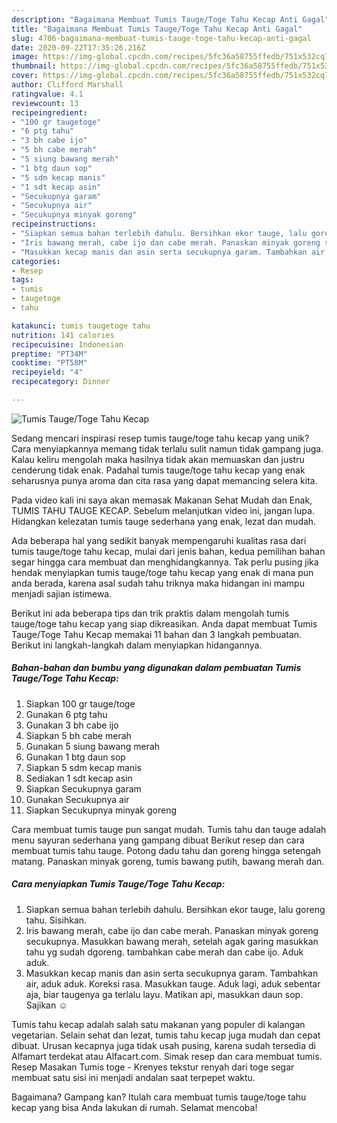 ```yaml
---
description: "Bagaimana Membuat Tumis Tauge/Toge Tahu Kecap Anti Gagal"
title: "Bagaimana Membuat Tumis Tauge/Toge Tahu Kecap Anti Gagal"
slug: 4706-bagaimana-membuat-tumis-tauge-toge-tahu-kecap-anti-gagal
date: 2020-09-22T17:35:26.216Z
image: https://img-global.cpcdn.com/recipes/5fc36a58755ffedb/751x532cq70/tumis-taugetoge-tahu-kecap-foto-resep-utama.jpg
thumbnail: https://img-global.cpcdn.com/recipes/5fc36a58755ffedb/751x532cq70/tumis-taugetoge-tahu-kecap-foto-resep-utama.jpg
cover: https://img-global.cpcdn.com/recipes/5fc36a58755ffedb/751x532cq70/tumis-taugetoge-tahu-kecap-foto-resep-utama.jpg
author: Clifford Marshall
ratingvalue: 4.1
reviewcount: 13
recipeingredient:
- "100 gr taugetoge"
- "6 ptg tahu"
- "3 bh cabe ijo"
- "5 bh cabe merah"
- "5 siung bawang merah"
- "1 btg daun sop"
- "5 sdm kecap manis"
- "1 sdt kecap asin"
- "Secukupnya garam"
- "Secukupnya air"
- "Secukupnya minyak goreng"
recipeinstructions:
- "Siapkan semua bahan terlebih dahulu. Bersihkan ekor tauge, lalu goreng tahu. Sisihkan."
- "Iris bawang merah, cabe ijo dan cabe merah. Panaskan minyak goreng secukupnya. Masukkan bawang merah, setelah agak garing masukkan tahu yg sudah dgoreng. tambahkan cabe merah dan cabe ijo. Aduk aduk."
- "Masukkan kecap manis dan asin serta secukupnya garam. Tambahkan air, aduk aduk. Koreksi rasa. Masukkan tauge. Aduk lagi, aduk sebentar aja, biar taugenya ga terlalu layu. Matikan api, masukkan daun sop. Sajikan ☺️"
categories:
- Resep
tags:
- tumis
- taugetoge
- tahu

katakunci: tumis taugetoge tahu 
nutrition: 141 calories
recipecuisine: Indonesian
preptime: "PT34M"
cooktime: "PT58M"
recipeyield: "4"
recipecategory: Dinner

---
```



![Tumis Tauge/Toge Tahu Kecap](https://img-global.cpcdn.com/recipes/5fc36a58755ffedb/751x532cq70/tumis-taugetoge-tahu-kecap-foto-resep-utama.jpg)

Sedang mencari inspirasi resep tumis tauge/toge tahu kecap yang unik? Cara menyiapkannya memang tidak terlalu sulit namun tidak gampang juga. Kalau keliru mengolah maka hasilnya tidak akan memuaskan dan justru cenderung tidak enak. Padahal tumis tauge/toge tahu kecap yang enak seharusnya punya aroma dan cita rasa yang dapat memancing selera kita.

Pada video kali ini saya akan memasak Makanan Sehat Mudah dan Enak, TUMIS TAHU TAUGE KECAP. Sebelum melanjutkan video ini, jangan lupa. Hidangkan kelezatan tumis tauge sederhana yang enak, lezat dan mudah.

Ada beberapa hal yang sedikit banyak mempengaruhi kualitas rasa dari tumis tauge/toge tahu kecap, mulai dari jenis bahan, kedua pemilihan bahan segar hingga cara membuat dan menghidangkannya. Tak perlu pusing jika hendak menyiapkan tumis tauge/toge tahu kecap yang enak di mana pun anda berada, karena asal sudah tahu triknya maka hidangan ini mampu menjadi sajian istimewa.


Berikut ini ada beberapa tips dan trik praktis dalam mengolah tumis tauge/toge tahu kecap yang siap dikreasikan. Anda dapat membuat Tumis Tauge/Toge Tahu Kecap memakai 11 bahan dan 3 langkah pembuatan. Berikut ini langkah-langkah dalam menyiapkan hidangannya.

<!--inarticleads1-->

##### Bahan-bahan dan bumbu yang digunakan dalam pembuatan Tumis Tauge/Toge Tahu Kecap:

1. Siapkan 100 gr tauge/toge
1. Gunakan 6 ptg tahu
1. Gunakan 3 bh cabe ijo
1. Siapkan 5 bh cabe merah
1. Gunakan 5 siung bawang merah
1. Gunakan 1 btg daun sop
1. Siapkan 5 sdm kecap manis
1. Sediakan 1 sdt kecap asin
1. Siapkan Secukupnya garam
1. Gunakan Secukupnya air
1. Siapkan Secukupnya minyak goreng


Cara membuat tumis tauge pun sangat mudah. Tumis tahu dan tauge adalah menu sayuran sederhana yang gampang dibuat Berikut resep dan cara membuat tumis tahu tauge. Potong dadu tahu dan goreng hingga setengah matang. Panaskan minyak goreng, tumis bawang putih, bawang merah dan. 

<!--inarticleads2-->

##### Cara menyiapkan Tumis Tauge/Toge Tahu Kecap:

1. Siapkan semua bahan terlebih dahulu. Bersihkan ekor tauge, lalu goreng tahu. Sisihkan.
1. Iris bawang merah, cabe ijo dan cabe merah. Panaskan minyak goreng secukupnya. Masukkan bawang merah, setelah agak garing masukkan tahu yg sudah dgoreng. tambahkan cabe merah dan cabe ijo. Aduk aduk.
1. Masukkan kecap manis dan asin serta secukupnya garam. Tambahkan air, aduk aduk. Koreksi rasa. Masukkan tauge. Aduk lagi, aduk sebentar aja, biar taugenya ga terlalu layu. Matikan api, masukkan daun sop. Sajikan ☺️


Tumis tahu kecap adalah salah satu makanan yang populer di kalangan vegetarian. Selain sehat dan lezat, tumis tahu kecap juga mudah dan cepat dibuat. Urusan kecapnya juga tidak usah pusing, karena sudah tersedia di Alfamart terdekat atau Alfacart.com. Simak resep dan cara membuat tumis. Resep Masakan Tumis toge - Krenyes tekstur renyah dari toge segar membuat satu sisi ini menjadi andalan saat terpepet waktu. 

Bagaimana? Gampang kan? Itulah cara membuat tumis tauge/toge tahu kecap yang bisa Anda lakukan di rumah. Selamat mencoba!
